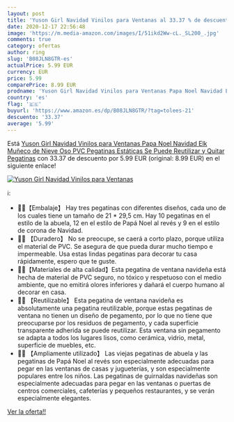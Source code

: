 ```yaml
---
layout: post
title: 'Yuson Girl Navidad Vinilos para Ventanas al 33.37 % de descuento'
date: 2020-12-17 22:56:48
image: 'https://m.media-amazon.com/images/I/51ikd2Ww-cL._SL200_.jpg'
comments: true
category: ofertas
author: ring
slug: 'B08JLN8GTR-es'
actualPrice: 5.99 EUR
currency: EUR
price: 5.99
comparePrice: 8.99 EUR
prodname: 'Yuson Girl Navidad Vinilos para Ventanas Papa Noel Navidad Elk Muñeco de Nieve Oso PVC Pegatinas Estáticas Se Puede Reutilizar y Quitar Pegatinas'
country: 'es'
flag: '🇪🇸'
buyurl: 'https://www.amazon.es/dp/B08JLN8GTR/?tag=tolees-21'
descuento: '33.37'
average: '5.99'
---
```


Está [Yuson Girl Navidad Vinilos para Ventanas Papa Noel Navidad Elk Muñeco de Nieve Oso PVC Pegatinas Estáticas Se Puede Reutilizar y Quitar Pegatinas](https://www.amazon.es/dp/B08JLN8GTR/?tag=tolees-21) con 33.37 de descuento por 5.99 EUR (original: 8.99 EUR) en el siguiente enlace!

[![Yuson Girl Navidad Vinilos para Ventanas](https://m.media-amazon.com/images/I/51ikd2Ww-cL._SL200_.jpg)](https://www.amazon.es/dp/B08JLN8GTR/?tag=tolees-21)

ℹ️:

- 🎅🎄【Embalaje】 Hay tres pegatinas con diferentes diseños, cada uno de los cuales tiene un tamaño de 21 * 29,5 cm. Hay 10 pegatinas en el estilo de la abuela, 12 en el estilo de Papá Noel al revés y 9 en el estilo de corona de Navidad.
- 🎅🎄 【Duradero】 No se preocupe, se caerá a corto plazo, porque utiliza el material de PVC. Se asegura de que pueda durar mucho tiempo e impermeable. Usa estas lindas pegatinas para decorar tu casa rápidamente, espero que te guste.
- 🎅🎄【Materiales de alta calidad】Esta pegatina de ventana navideña está hecha de material de PVC seguro, no tóxico y respetuoso con el medio ambiente, que no emitirá olores inferiores y dañará el cuerpo humano al decorar en casa.
- 🎅🎄 【Reutilizable】 Esta pegatina de ventana navideña es absolutamente una pegatina reutilizable, porque estas pegatinas de ventana no tienen un diseño de pegamento, por lo que no tiene que preocuparse por los residuos de pegamento, y cada superficie transparente adherida se puede reutilizar. Esta ventana sin pegamento se adapta a todos los lugares lisos, como cerámica, vidrio, metal, superficie de muebles, etc.
- 🎅🎄 【Ampliamente utilizado】 Las viejas pegatinas de abuela y las pegatinas de Papá Noel al revés son especialmente adecuadas para pegar en las ventanas de casas y jugueterías, y son especialmente populares entre los niños. Las pegatinas de guirnaldas navideñas son especialmente adecuadas para pegar en las ventanas o puertas de centros comerciales, cafeterías y pequeños restaurantes, y se verán especialmente elegantes.

[Ver la oferta!!](https://www.amazon.es/dp/B08JLN8GTR/?tag=tolees-21)
